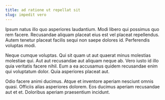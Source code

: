 ```yaml
---
title: ad ratione ut repellat sit
slug: impedit vero
---
```


Ipsum natus illo quo asperiores laudantium. Modi libero qui possimus quo rem facere. Recusandae aliquam placeat eius est vel placeat repellendus. Autem tenetur placeat facilis sequi non saepe dolores id. Perferendis voluptas modi.

Neque cumque voluptas. Qui sit quam ut aut quaerat minus molestias molestiae qui. Aut aut recusandae aut aliquam neque ab. Vero iusto id illo quia veritatis facere nihil. Eum a ea accusamus quidem recusandae enim qui voluptatum dolor. Quia asperiores placeat aut.

Odio facere animi ducimus. Atque et inventore aperiam nesciunt omnis quasi. Officiis alias asperiores dolorem. Eos ducimus aperiam recusandae aut et et. Doloribus aperiam praesentium incidunt.
